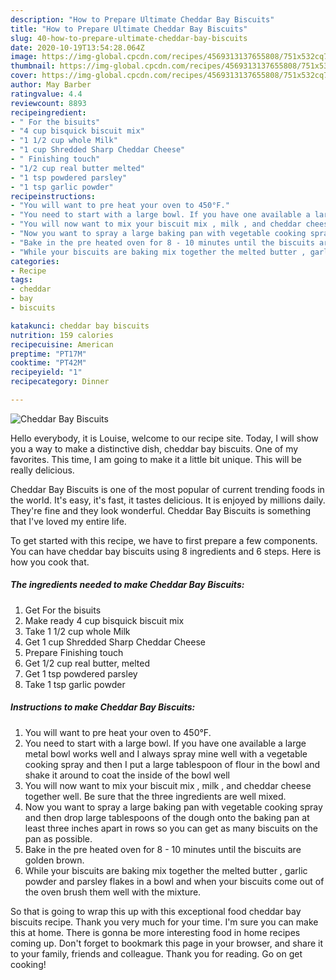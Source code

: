 ```yaml
---
description: "How to Prepare Ultimate Cheddar Bay Biscuits"
title: "How to Prepare Ultimate Cheddar Bay Biscuits"
slug: 40-how-to-prepare-ultimate-cheddar-bay-biscuits
date: 2020-10-19T13:54:28.064Z
image: https://img-global.cpcdn.com/recipes/4569313137655808/751x532cq70/cheddar-bay-biscuits-recipe-main-photo.jpg
thumbnail: https://img-global.cpcdn.com/recipes/4569313137655808/751x532cq70/cheddar-bay-biscuits-recipe-main-photo.jpg
cover: https://img-global.cpcdn.com/recipes/4569313137655808/751x532cq70/cheddar-bay-biscuits-recipe-main-photo.jpg
author: May Barber
ratingvalue: 4.4
reviewcount: 8893
recipeingredient:
- " For the bisuits"
- "4 cup bisquick biscuit mix"
- "1 1/2 cup whole Milk"
- "1 cup Shredded Sharp Cheddar Cheese"
- " Finishing touch"
- "1/2 cup real butter melted"
- "1 tsp powdered parsley"
- "1 tsp garlic powder"
recipeinstructions:
- "You will want to pre heat your oven to 450°F."
- "You need to start with a large bowl. If you have one available a large metal bowl works well and I always spray mine well with a vegetable cooking spray and then I put a large tablespoon of flour in the bowl and shake it around to coat the inside of the bowl well"
- "You will now want to mix your biscuit mix , milk , and cheddar cheese together well. Be sure that the three ingredients are well mixed."
- "Now you want to spray a large baking pan with vegetable cooking spray and then drop large tablespoons of the dough onto the baking pan at least three inches apart in rows so you can get as many biscuits on the pan as possible."
- "Bake in the pre heated oven for 8 - 10 minutes until the biscuits are golden brown."
- "While your biscuits are baking mix together the melted butter , garlic powder and parsley flakes in a bowl and when your biscuits come out of the oven brush them well with the mixture."
categories:
- Recipe
tags:
- cheddar
- bay
- biscuits

katakunci: cheddar bay biscuits 
nutrition: 159 calories
recipecuisine: American
preptime: "PT17M"
cooktime: "PT42M"
recipeyield: "1"
recipecategory: Dinner

---
```



![Cheddar Bay Biscuits](https://img-global.cpcdn.com/recipes/4569313137655808/751x532cq70/cheddar-bay-biscuits-recipe-main-photo.jpg)

Hello everybody, it is Louise, welcome to our recipe site. Today, I will show you a way to make a distinctive dish, cheddar bay biscuits. One of my favorites. This time, I am going to make it a little bit unique. This will be really delicious.



Cheddar Bay Biscuits is one of the most popular of current trending foods in the world. It's easy, it's fast, it tastes delicious. It is enjoyed by millions daily. They're fine and they look wonderful. Cheddar Bay Biscuits is something that I've loved my entire life.


To get started with this recipe, we have to first prepare a few components. You can have cheddar bay biscuits using 8 ingredients and 6 steps. Here is how you cook that.

<!--inarticleads1-->

##### The ingredients needed to make Cheddar Bay Biscuits:

1. Get  For the bisuits
1. Make ready 4 cup bisquick biscuit mix
1. Take 1 1/2 cup whole Milk
1. Get 1 cup Shredded Sharp Cheddar Cheese
1. Prepare  Finishing touch
1. Get 1/2 cup real butter, melted
1. Get 1 tsp powdered parsley
1. Take 1 tsp garlic powder




<!--inarticleads2-->

##### Instructions to make Cheddar Bay Biscuits:

1. You will want to pre heat your oven to 450°F.
1. You need to start with a large bowl. If you have one available a large metal bowl works well and I always spray mine well with a vegetable cooking spray and then I put a large tablespoon of flour in the bowl and shake it around to coat the inside of the bowl well
1. You will now want to mix your biscuit mix , milk , and cheddar cheese together well. Be sure that the three ingredients are well mixed.
1. Now you want to spray a large baking pan with vegetable cooking spray and then drop large tablespoons of the dough onto the baking pan at least three inches apart in rows so you can get as many biscuits on the pan as possible.
1. Bake in the pre heated oven for 8 - 10 minutes until the biscuits are golden brown.
1. While your biscuits are baking mix together the melted butter , garlic powder and parsley flakes in a bowl and when your biscuits come out of the oven brush them well with the mixture.




So that is going to wrap this up with this exceptional food cheddar bay biscuits recipe. Thank you very much for your time. I'm sure you can make this at home. There is gonna be more interesting food in home recipes coming up. Don't forget to bookmark this page in your browser, and share it to your family, friends and colleague. Thank you for reading. Go on get cooking!
